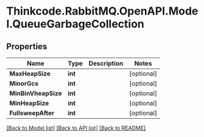 # Thinkcode.RabbitMQ.OpenAPI.Model.QueueGarbageCollection
## Properties

Name | Type | Description | Notes
------------ | ------------- | ------------- | -------------
**MaxHeapSize** | **int** |  | [optional] 
**MinorGcs** | **int** |  | [optional] 
**MinBinVheapSize** | **int** |  | [optional] 
**MinHeapSize** | **int** |  | [optional] 
**FullsweepAfter** | **int** |  | [optional] 

[[Back to Model list]](../README.md#documentation-for-models) [[Back to API list]](../README.md#documentation-for-api-endpoints) [[Back to README]](../README.md)

